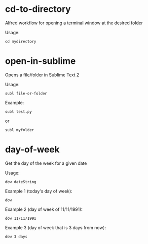 cd-to-directory
===============

Alfred workflow for opening a terminal window at the desired folder

Usage:

    cd mydirectory


open-in-sublime
======================

Opens a file/folder in Sublime Text 2

Usage:

    subl file-or-folder
    
Example:

    subl test.py
    
or

    subl myfolder
    
day-of-week
====================

Get the day of the week for a given date

Usage:

    dow dateString

Example 1 (today's day of week):

    dow
    
Example 2 (day of week of 11/11/1991):

    dow 11/11/1991
    
Example 3 (day of week that is 3 days from now):

    dow 3 days

